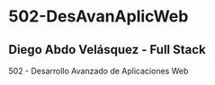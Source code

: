 # 502-DesAvanAplicWeb


## Diego Abdo Velásquez - Full Stack


502 - Desarrollo Avanzado de Aplicaciones Web
